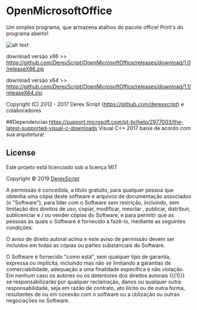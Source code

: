 # OpenMicrosoftOffice
Um simples programa, que armazena atalhos do pacote office!
Print's do programa aberto!

![alt text](https://uploaddeimagens.com.br/images/002/071/155/full/mo.png)

download versão x86 >> https://github.com/DerexScript/OpenMicrosoftOffice/releases/download/1.0/releaseX86.zip

download versão x64 >> https://github.com/DerexScript/OpenMicrosoftOffice/releases/download/1.1/releaseX64.zip


Copyright (C) 2012 - 2017 Derex Script (https://github.com/derexscript) e colaboradores

##Dependencias
https://support.microsoft.com/pt-br/help/2977003/the-latest-supported-visual-c-downloads
Visual C++ 2017
baixe de acordo com sua arquitetura!


## License

Este projeto está licenciado sob a licença MIT

Copyright © 2019 [DerexScript](https://github.com/DerexScript)

A permissão é concedida, a título gratuito, para qualquer pessoa que obtenha uma cópia deste software e arquivos de documentação associados (o "Software"), para lidar com o Software sem restrição, incluindo, sem limitação dos direitos de uso, copiar, modificar, mesclar , publicar, distribuir, sublicenciar e / ou vender cópias do Software, e para permitir que as pessoas às quais o Software é fornecido a fazê-lo, mediante as seguintes condições:

O aviso de direito autoral acima e este aviso de permissão devem ser incluídos em todas as cópias ou partes substanciais do Software.

O Software é fornecido "como está", sem qualquer tipo de garantia, expressa ou implícita, incluindo mas não se limitando a garantias de comerciabilidade, adequação a uma finalidade específica e não violação. Em nenhum caso os autores ou os detentores dos direitos autorais {{{1}}} se responsabilizarão por qualquer reclamação, danos ou qualquer outra responsabilidade, seja em razão de contrato, ato ilícito ou de outra forma, resultantes de ou em conexão com o software ou a utilização ou outras negociações no Software. 
